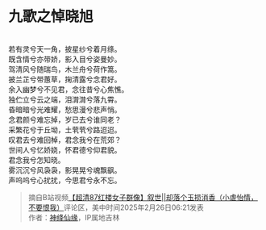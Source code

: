 # 九歌之悼晓旭
<br>若有灵兮天一角，披星纱兮着月绦。
<br>既含情兮亦带娇，影入目兮姿曼妙。
<br>驾清风兮随瑞鸟，木兰舟兮荷作篙。
<br>披兰芷兮带蕙草，掬清露兮念君好。
<br>余入幽梦兮不见君，念往昔兮心焦憔。
<br>独伫立兮云之端，泪潸潸兮落九霄。
<br>昏暗暗兮光难耀，愁思漫兮悲声悄。
<br>念君颜兮难忘掉，岁已去兮谁同老？
<br>采繁花兮于丘坳，土茕茕兮路迢迢。
<br>叹君去兮难回棹，君念我兮在荒郊？
<br>世间人兮忆娇娆，怀君德兮仰君貌。
<br>君念我兮怎知晓。
<br>雾沉沉兮风袅袅，影晃晃兮魂飘飖。
<br>声呜呜兮心扰扰，今思君兮永不忘。

> 摘自B站视频[【超清87红楼女子群像】叙世||却落个玉损消香（小虐怡情，不要恨我）](https://www.bilibili.com/video/BV1gb411W7zo/)评论区，美中时间2025年2月26日06:21发表
> <br>作者：[神绛仙缘](https://space.bilibili.com/1303419441)，IP属地吉林

